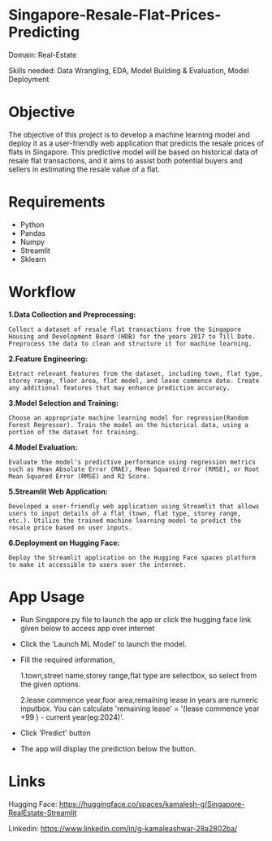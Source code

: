 # Singapore-Resale-Flat-Prices-Predicting

Domain: Real-Estate

Skills needed: Data Wrangling, EDA, Model Building & Evaluation, Model Deployment

# Objective
  The objective of this project is to develop a machine learning model and deploy it as a user-friendly web application that predicts the resale prices of flats in Singapore. This predictive model will be based on historical data of resale flat transactions, and it aims to assist both potential buyers and sellers in estimating the resale value of a flat. 

# Requirements
* Python
* Pandas
* Numpy
* Streamlit
* Sklearn
# Workflow
**1.Data Collection and Preprocessing:** 

    Collect a dataset of resale flat transactions from the Singapore Housing and Development Board (HDB) for the years 2017 to Till Date. Preprocess the data to clean and structure it for machine learning.
  
**2.Feature Engineering:**

    Extract relevant features from the dataset, including town, flat type, storey range, floor area, flat model, and lease commence date. Create any additional features that may enhance prediction accuracy.
  
**3.Model Selection and Training:**

    Choose an appropriate machine learning model for regression(Random Forest Regressor). Train the model on the historical data, using a portion of the dataset for training.
  
**4.Model Evaluation:**

    Evaluate the model's predictive performance using regression metrics such as Mean Absolute Error (MAE), Mean Squared Error (RMSE), or Root Mean Squared Error (RMSE) and R2 Score.
  
**5.Streamlit Web Application:**

    Developed a user-friendly web application using Streamlit that allows users to input details of a flat (town, flat type, storey range, etc.). Utilize the trained machine learning model to predict the resale price based on user inputs.
  
**6.Deployment on Hugging Face:**

    Deploy the Streamlit application on the Hugging Face spaces platform to make it accessible to users over the internet.
  
# App Usage
* Run Singapore.py file to launch the app or click the hugging face link given below to access app over internet
* Click the 'Launch ML Model' to launch the model.
* Fill the required information,
  
    1.town,street name,storey range,flat type are selectbox, so select from the given options.
  
    2.lease commence year,foor area,remaining lease in years are numeric inputbox. You can calculate 'remaining lease' = '(lease commence       year +99 ) - current year(eg:2024)'.
  
* Click 'Predict' button
  
* The app will display the prediction below the button.
  
# Links

Hugging Face: https://huggingface.co/spaces/kamalesh-g/Singapore-RealEstate-Streamlit

Linkedin: https://www.linkedin.com/in/g-kamaleashwar-28a2802ba/
 
